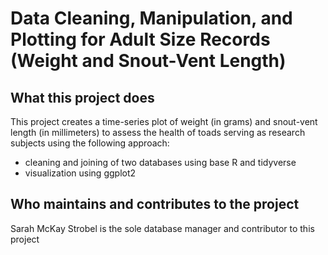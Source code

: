 # Data Cleaning, Manipulation, and Plotting for Adult Size Records (Weight and Snout-Vent Length)

## What this project does
This project creates a time-series plot of weight (in grams) and snout-vent length (in millimeters) to assess the health of toads serving as research subjects using the following approach:
- cleaning and joining of two databases using base R and tidyverse
- visualization using ggplot2

## Who maintains and contributes to the project
Sarah McKay Strobel is the sole database manager and contributor to this project